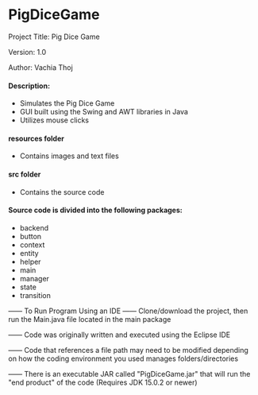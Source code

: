 # PigDiceGame
Project Title: Pig Dice Game

Version: 1.0

Author: Vachia Thoj

#### Description: 
- Simulates the Pig Dice Game
- GUI built using the Swing and AWT libraries in Java
- Utilizes mouse clicks

#### resources folder
- Contains images and text files

#### src folder
- Contains the source code

#### Source code is divided into the following packages:
- backend
- button
- context
- entity
- helper
- main
- manager
- state
- transition


—— To Run Program Using an IDE —— Clone/download the project, then run the Main.java file located in the main package

—— Code was originally written and executed using the Eclipse IDE

—— Code that references a file path may need to be modified depending on how the coding environment you used manages folders/directories

—— There is an executable JAR called "PigDiceGame.jar" that will run the "end product" of the code (Requires JDK 15.0.2 or newer)
